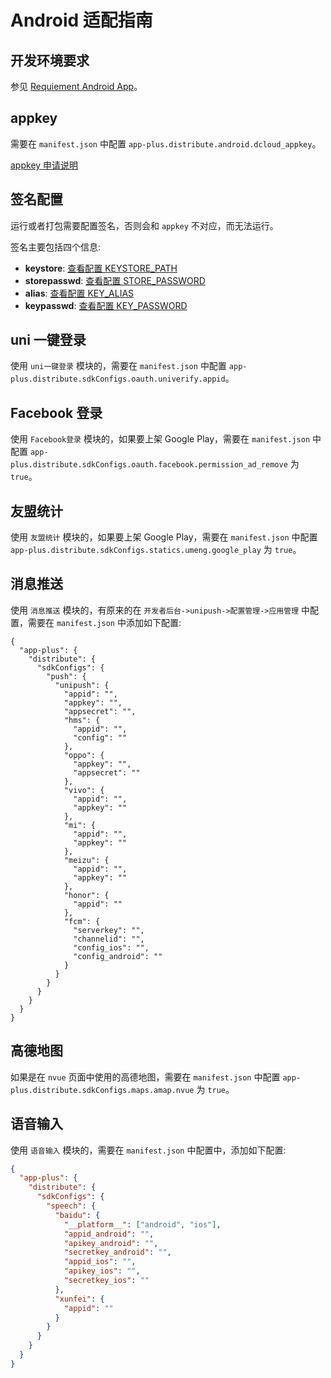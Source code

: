 # Android 适配指南

## 开发环境要求

参见 [Requiement Android App](../guide/requirement.html#android-app)。

## appkey

需要在 `manifest.json` 中配置 `app-plus.distribute.android.dcloud_appkey`。

[appkey 申请说明](https://nativesupport.dcloud.net.cn/AppDocs/usesdk/appkey.html)

## 签名配置

运行或者打包需要配置签名，否则会和 `appkey` 不对应，而无法运行。

签名主要包括四个信息:

- **keystore**: [查看配置 KEYSTORE_PATH](../config/#keystore-path)
- **storepasswd**: [查看配置 STORE_PASSWORD](../config/#store-password)
- **alias**: [查看配置 KEY_ALIAS](../config/#key-alias)
- **keypasswd**: [查看配置 KEY_PASSWORD](../config/#key-password)

## uni 一键登录

使用 `uni一键登录` 模块的，需要在 `manifest.json` 中配置 `app-plus.distribute.sdkConfigs.oauth.univerify.appid`。

## Facebook 登录

使用 `Facebook登录` 模块的，如果要上架 Google Play，需要在 `manifest.json` 中配置 `app-plus.distribute.sdkConfigs.oauth.facebook.permission_ad_remove` 为 `true`。

## 友盟统计

使用 `友盟统计` 模块的，如果要上架 Google Play，需要在 `manifest.json` 中配置 `app-plus.distribute.sdkConfigs.statics.umeng.google_play` 为 `true`。

## 消息推送

使用 `消息推送` 模块的，有原来的在 `开发者后台->unipush->配置管理->应用管理` 中配置，需要在 `manifest.json` 中添加如下配置:

```jsonc
{
  "app-plus": {
    "distribute": {
      "sdkConfigs": {
        "push": {
          "unipush": {
            "appid": "",
            "appkey": "",
            "appsecret": "",
            "hms": {
              "appid": "",
              "config": ""
            },
            "oppo": {
              "appkey": "",
              "appsecret": ""
            },
            "vivo": {
              "appid": "",
              "appkey": ""
            },
            "mi": {
              "appid": "",
              "appkey": ""
            },
            "meizu": {
              "appid": "",
              "appkey": ""
            },
            "honor": {
              "appid": ""
            },
            "fcm": {
              "serverkey": "",
              "channelid": "",
              "config_ios": "",
              "config_android": ""
            }
          }
        }
      }
    }
  }
}
```

## 高德地图

如果是在 `nvue` 页面中使用的高德地图，需要在 `manifest.json` 中配置 `app-plus.distribute.sdkConfigs.maps.amap.nvue` 为 `true`。

## 语音输入

使用 `语音输入` 模块的，需要在 `manifest.json` 中配置中，添加如下配置:

```json
{
  "app-plus": {
    "distribute": {
      "sdkConfigs": {
        "speech": {
          "baidu": {
            "__platform__": ["android", "ios"],
            "appid_android": "",
            "apikey_android": "",
            "secretkey_android": "",
            "appid_ios": "",
            "apikey_ios": "",
            "secretkey_ios": ""
          },
          "xunfei": {
            "appid": ""
          }
        }
      }
    }
  }
}
```

